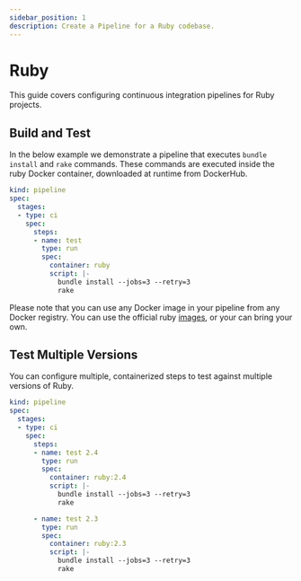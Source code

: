 ```yaml
---
sidebar_position: 1
description: Create a Pipeline for a Ruby codebase.
---
```


# Ruby

This guide covers configuring continuous integration pipelines for Ruby projects.

## Build and Test

In the below example we demonstrate a pipeline that executes `bundle install` and `rake` commands. These commands are executed inside the ruby Docker container, downloaded at runtime from DockerHub.

```yaml {} showLineNumbers
kind: pipeline
spec:
  stages:
  - type: ci
    spec:
      steps:
      - name: test
        type: run
        spec:
          container: ruby
          script: |-
            bundle install --jobs=3 --retry=3
            rake
```

Please note that you can use any Docker image in your pipeline from any Docker registry. You can use the official ruby [images](https://hub.docker.com/r/_/ruby/), or your can bring your own.

## Test Multiple Versions

You can configure multiple, containerized steps to test against multiple versions of Ruby.

```yaml {10,18} showLineNumbers
kind: pipeline
spec:
  stages:
  - type: ci
    spec:
      steps:
      - name: test 2.4
        type: run
        spec:
          container: ruby:2.4
          script: |-
            bundle install --jobs=3 --retry=3
            rake

      - name: test 2.3
        type: run
        spec:
          container: ruby:2.3
          script: |-
            bundle install --jobs=3 --retry=3
            rake
```